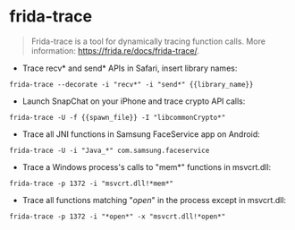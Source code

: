 # frida-trace

> Frida-trace is a tool for dynamically tracing function calls.
> More information: <https://frida.re/docs/frida-trace/>.

- Trace recv* and send* APIs in Safari, insert library names:

`frida-trace --decorate -i "recv*" -i "send*" {{library_name}}`

- Launch SnapChat on your iPhone and trace crypto API calls:

`frida-trace -U -f {{spawn_file}} -I "libcommonCrypto*"`

- Trace all JNI functions in Samsung FaceService app on Android:

`frida-trace -U -i "Java_*" com.samsung.faceservice`

- Trace a Windows process's calls to "mem*" functions in msvcrt.dll:

`frida-trace -p 1372 -i "msvcrt.dll!*mem*"`

- Trace all functions matching "*open*" in the process except in msvcrt.dll:

`frida-trace -p 1372 -i "*open*" -x "msvcrt.dll!*open*"`
